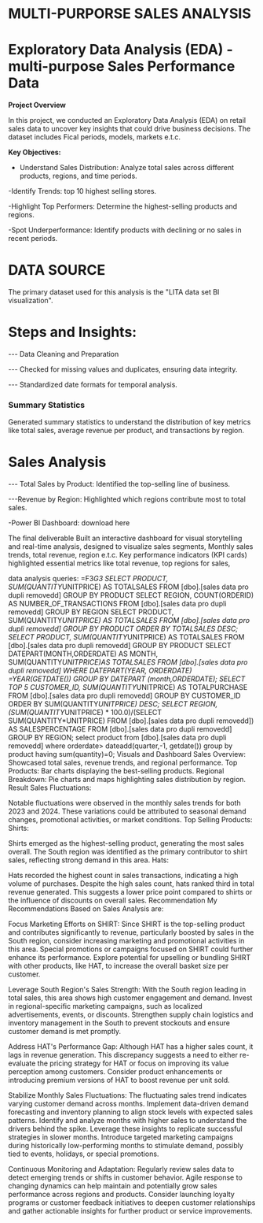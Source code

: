 # MULTI-PURPORSE SALES ANALYSIS

# Exploratory Data Analysis (EDA) - multi-purpose Sales Performance Data

**Project Overview**

In this project, we conducted an Exploratory Data Analysis (EDA) on retail sales data to uncover key insights that could drive business decisions. The dataset includes Fical periods, models, markets e.t.c.

**Key Objectives:**

- Understand Sales Distribution: Analyze total sales across different products, regions, and time periods. 

-Identify Trends: top 10 highest selling stores.

-Highlight Top Performers: Determine the highest-selling products and regions. 

-Spot Underperformance: Identify products with declining or no sales in recent periods.

# DATA SOURCE
The primary dataset used for this analysis is the "LITA data set BI visualization".

# Steps and Insights:
--- Data Cleaning and Preparation

--- Checked for missing values and duplicates, ensuring data integrity. 

--- Standardized date formats for temporal analysis.

### Summary Statistics 

Generated summary statistics to understand the distribution of key metrics like total sales, average revenue per product, and transactions by region.

# Sales Analysis

--- Total Sales by Product: Identified the top-selling line of business.

---Revenue by Region: Highlighted which regions contribute most to total sales.




-Power BI Dashboard: download here

The final deliverable Built an interactive dashboard for visual storytelling and real-time analysis, designed to visualize sales segments, Monthly sales trends, total revenue, region e.t.c. Key performance indicators (KPI cards) highlighted essential metrics like total revenue, top regions for sales,

data analysis queries:
=F3*G3
SELECT PRODUCT, SUM(QUANTITY*UNITPRICE) AS TOTALSALES
FROM [dbo].[sales data pro dupli removedd]
GROUP BY PRODUCT
SELECT REGION, COUNT(ORDERID) AS
NUMBER_OF_TRANSACTIONS
FROM [dbo].[sales data pro dupli removedd]
GROUP BY REGION
SELECT PRODUCT, SUM(QUANTITY*UNITPRICE) AS TOTALSALES
FROM [dbo].[sales data pro dupli removedd]
GROUP BY PRODUCT
ORDER BY TOTALSALES DESC;
SELECT PRODUCT, SUM(QUANTITY*UNITPRICE) AS TOTALSALES
FROM [dbo].[sales data pro dupli removedd]
GROUP BY PRODUCT
SELECT DATEPART(MONTH,ORDERDATE) AS MONTH,
SUM(QUANTITY*UNITPRICE)AS
TOTALSALES
FROM [dbo].[sales data pro dupli removedd]
WHERE DATEPART(YEAR, ORDERDATE)
=YEAR(GETDATE())
GROUP BY DATEPART (month,ORDERDATE);
SELECT TOP 5 CUSTOMER_ID,
SUM(QUANTITY*UNITPRICE) AS
TOTALPURCHASE
FROM [dbo].[sales data pro dupli removedd]
GROUP BY CUSTOMER_ID 
ORDER BY SUM(QUANTITY*UNITPRICE) DESC;
SELECT REGION, 
(SUM(QUANTITY*UNITPRICE) * 100.0)/(SELECT SUM(QUANTITY*UNITPRICE)
FROM [dbo].[sales data pro dupli removedd])
AS SALESPERCENTAGE
FROM [dbo].[sales data pro dupli removedd]
GROUP BY REGION;
select product
from [dbo].[sales data pro dupli removedd]
where orderdate>
dateadd(quarter,-1, getdate())
group by product
having sum(quantity)=0;
Visuals and Dashboard
Sales Overview: Showcased total sales, revenue trends, and regional performance.
Top Products: Bar charts displaying the best-selling products.
Regional Breakdown: Pie charts and maps highlighting sales distribution by region.
Result
Sales Fluctuations:

Notable fluctuations were observed in the monthly sales trends for both 2023 and 2024. These variations could be attributed to seasonal demand changes, promotional activities, or market conditions. Top Selling Products:
Shirts:

Shirts emerged as the highest-selling product, generating the most sales overall. The South region was identified as the primary contributor to shirt sales, reflecting strong demand in this area.
Hats:

Hats recorded the highest count in sales transactions, indicating a high volume of purchases. Despite the high sales count, hats ranked third in total revenue generated. This suggests a lower price point compared to shirts or the influence of discounts on overall sales.
Recommendation
My Recommendations Based on Sales Analysis are:

Focus Marketing Efforts on SHIRT:
Since SHIRT is the top-selling product and contributes significantly to revenue, particularly boosted by sales in the South region, consider increasing marketing and promotional activities in this area. Special promotions or campaigns focused on SHIRT could further enhance its performance. Explore potential for upselling or bundling SHIRT with other products, like HAT, to increase the overall basket size per customer.

Leverage South Region's Sales Strength:
With the South region leading in total sales, this area shows high customer engagement and demand. Invest in regional-specific marketing campaigns, such as localized advertisements, events, or discounts. Strengthen supply chain logistics and inventory management in the South to prevent stockouts and ensure customer demand is met promptly.

Address HAT's Performance Gap:
Although HAT has a higher sales count, it lags in revenue generation. This discrepancy suggests a need to either re-evaluate the pricing strategy for HAT or focus on improving its value perception among customers. Consider product enhancements or introducing premium versions of HAT to boost revenue per unit sold.

Stabilize Monthly Sales Fluctuations:
The fluctuating sales trend indicates varying customer demand across months. Implement data-driven demand forecasting and inventory planning to align stock levels with expected sales patterns. Identify and analyze months with higher sales to understand the drivers behind the spike. Leverage these insights to replicate successful strategies in slower months. Introduce targeted marketing campaigns during historically low-performing months to stimulate demand, possibly tied to events, holidays, or special promotions.

Continuous Monitoring and Adaptation:
Regularly review sales data to detect emerging trends or shifts in customer behavior. Agile response to changing dynamics can help maintain and potentially grow sales performance across regions and products. Consider launching loyalty programs or customer feedback initiatives to deepen customer relationships and gather actionable insights for further product or service improvements.




